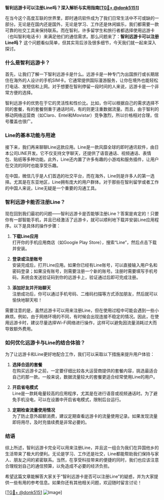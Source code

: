 **智利远游卡可以注册Line吗？深入解析与实用指南[[TG💪+ @donk5151](https://t.me/s/donk5151)]**

在当今这个高度互联的世界里，即时通讯软件成为了我们日常生活中不可或缺的一部分。无论是在国内还是国外，无论是学习、工作还是休闲娱乐，我们都需要一款可靠的社交工具来保持联系。而在智利，许多留学生和旅行者都选择使用远游卡（也叫智利电话卡）来满足他们的通信需求。那么问题来了：**智利远游卡可以注册Line吗？** 这个问题看似简单，但其实背后涉及很多细节，今天我们就一起来深入探讨。

### 什么是智利远游卡？

首先，让我们了解一下智利远游卡是什么。远游卡是一种专门为出国旅行或长期居住在海外的人设计的手机SIM卡。它通常提供国际漫游服务，让你在境外也能轻松打电话、发短信和上网。对于想要在智利停留一段时间的人来说，远游卡是一个非常方便的选择。

智利远游卡的优势在于它的灵活性和性价比。比如，你可以根据自己的需求选择不同的套餐，有的套餐侧重于通话时间，有的则更注重数据流量。而且，由于智利的移动网络运营商（如Claro、Entel和Movistar）竞争激烈，所以价格相对合理，信号覆盖也很广。

### Line的基本功能与用途

接下来，我们再来聊聊Line这款应用。Line是一款风靡全球的即时通讯软件，由日本公司LINE开发。它不仅支持文字聊天，还提供了语音通话、视频通话、表情包、贴纸等多种功能。此外，Line还内置了许多有趣的小游戏和服务插件，让用户在交流的同时也能享受乐趣。

在中国，微信几乎是人们首选的社交平台，而在海外，Line则是许多人的第一选择。尤其是在东亚地区，Line拥有庞大的用户群体。对于那些在智利留学或者工作的中国人来说，Line无疑是一个重要的沟通工具。

### 智利远游卡能否注册Line？

现在回到我们最初的问题——智利远游卡是否能够注册Line？答案是肯定的！只要你有一部智能手机，并且已经激活了远游卡，就可以顺利地下载并安装Line应用程序。以下是具体的操作步骤：

1. **下载Line应用**  
   打开你的手机应用商店（如Google Play Store），搜索“Line”，然后点击下载并安装。

2. **登录或注册账号**  
   安装完成后，打开Line应用。如果你已经有Line账号，可以直接输入用户名和密码登录；如果没有账号，则需要注册一个新的账号。注册时需要填写手机号码，系统会发送验证码到你的远游卡上，验证通过后即可完成注册。

3. **添加好友并开始聊天**  
   注册成功后，你可以通过手机号码、二维码扫描等方式添加朋友，然后就可以愉快地聊天啦！

需要注意的是，虽然远游卡可以用来注册Line，但在使用过程中可能会遇到一些小麻烦。例如，由于网络环境的不同，有时候会出现连接不稳定的情况。因此，在使用远游卡时，建议尽量选择Wi-Fi网络进行操作，这样可以避免因流量消耗过大而导致额外费用。

### 如何优化远游卡与Line的结合体验？

为了让远游卡和Line更好地配合工作，我们可以采取以下措施来提升用户体验：

1. **选择合适的套餐**  
   在购买远游卡之前，一定要仔细比较各大运营商提供的套餐内容，挑选最适合自己的那一款。一般来说，数据流量较大的套餐更适合经常使用Line的用户。

2. **开启省电模式**  
   Line是一款耗电量较高的应用程序，尤其是在进行语音或视频通话时。为了避免手机没电，可以在设置中开启省电模式，限制后台运行。

3. **定期检查流量使用情况**  
   为了防止意外超额消费，建议定期查看远游卡的流量使用记录。如果发现流量即将用尽，及时充值续费是非常必要的。

### 结语

综上所述，智利远游卡完全可以用来注册Line，并且这一组合为我们在异国他乡的生活带来了极大的便利。无论是学习、工作还是社交，Line都能帮助我们保持与家人、朋友之间的紧密联系。当然，在享受科技带来的便捷的同时，我们也应该注意合理规划自己的通信预算，以免造成不必要的经济负担。

希望这篇文章能解答大家关于“智利远游卡是否可以注册Line”的疑惑，并为大家提供一些有用的参考信息。如果你还有其他相关问题，欢迎随时留言讨论！

[[TG💪+ @donk5151](https://t.me/s/donk5151) ![Image](https://i.postimg.cc/rwNCRYN7/Snipaste-2025-04-30-17-27-05.png)]